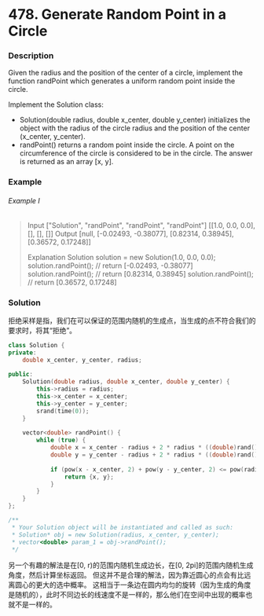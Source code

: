 # 478. Generate Random Point in a Circle

### Description

Given the radius and the position of the center of a circle, implement the function randPoint which generates a uniform random point inside the circle.

Implement the Solution class:

- Solution(double radius, double x_center, double y_center) initializes the object with the radius of the circle radius and the position of the center (x_center, y_center).
- randPoint() returns a random point inside the circle. A point on the circumference of the circle is considered to be in the circle. The answer is returned as an array [x, y].

### Example 

###### Example I

> Input
> ["Solution", "randPoint", "randPoint", "randPoint"]
> [[1.0, 0.0, 0.0], [], [], []]
> Output
> [null, [-0.02493, -0.38077], [0.82314, 0.38945], [0.36572, 0.17248]]
> 
> Explanation
> Solution solution = new Solution(1.0, 0.0, 0.0);
> solution.randPoint(); // return [-0.02493, -0.38077]
> solution.randPoint(); // return [0.82314, 0.38945]
> solution.randPoint(); // return [0.36572, 0.17248]

### Solution

拒绝采样是指，我们在可以保证的范围内随机的生成点，当生成的点不符合我们的要求时，将其“拒绝”。

```c++
class Solution {
private:
    double x_center, y_center, radius;
    
public:
    Solution(double radius, double x_center, double y_center) {
        this->radius = radius;
        this->x_center = x_center;
        this->y_center = y_center;
        srand(time(0)); 
    }
    
    vector<double> randPoint() {
        while (true) {
            double x = x_center - radius + 2 * radius * ((double)rand() / RAND_MAX);
            double y = y_center - radius + 2 * radius * ((double)rand() / RAND_MAX);
            
            if (pow(x - x_center, 2) + pow(y - y_center, 2) <= pow(radius, 2)) {
                return {x, y};
            }
        }
    }
};

/**
 * Your Solution object will be instantiated and called as such:
 * Solution* obj = new Solution(radius, x_center, y_center);
 * vector<double> param_1 = obj->randPoint();
 */
```

另一个有趣的解法是在[0, r)的范围内随机生成边长，在[0, 2pi]的范围内随机生成角度，然后计算坐标返回。
但这并不是合理的解法，因为靠近圆心的点会有比远离圆心的更大的选中概率。
这相当于一条边在圆内均匀的旋转（因为生成的角度是随机的），此时不同边长的线速度不是一样的，那么他们在空间中出现的概率也就不是一样的。
